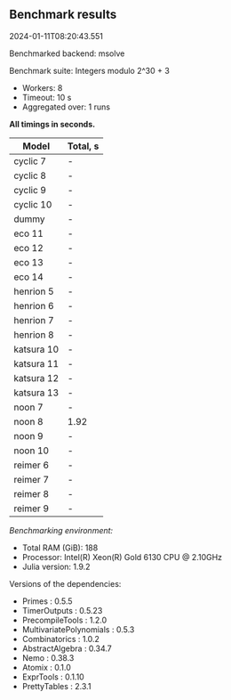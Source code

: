 ## Benchmark results

2024-01-11T08:20:43.551

Benchmarked backend: msolve

Benchmark suite: Integers modulo 2^30 + 3

- Workers: 8
- Timeout: 10 s
- Aggregated over: 1 runs

**All timings in seconds.**

|Model|Total, s|
|-----|---|
|cyclic 7| - |
|cyclic 8| - |
|cyclic 9| - |
|cyclic 10| - |
|dummy| - |
|eco 11| - |
|eco 12| - |
|eco 13| - |
|eco 14| - |
|henrion 5| - |
|henrion 6| - |
|henrion 7| - |
|henrion 8| - |
|katsura 10| - |
|katsura 11| - |
|katsura 12| - |
|katsura 13| - |
|noon 7| - |
|noon 8|1.92|
|noon 9| - |
|noon 10| - |
|reimer 6| - |
|reimer 7| - |
|reimer 8| - |
|reimer 9| - |

*Benchmarking environment:*

* Total RAM (GiB): 188
* Processor: Intel(R) Xeon(R) Gold 6130 CPU @ 2.10GHz
* Julia version: 1.9.2

Versions of the dependencies:

* Primes : 0.5.5
* TimerOutputs : 0.5.23
* PrecompileTools : 1.2.0
* MultivariatePolynomials : 0.5.3
* Combinatorics : 1.0.2
* AbstractAlgebra : 0.34.7
* Nemo : 0.38.3
* Atomix : 0.1.0
* ExprTools : 0.1.10
* PrettyTables : 2.3.1
